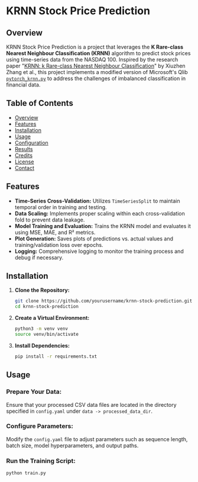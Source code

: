 # KRNN Stock Price Prediction

## Overview

KRNN Stock Price Prediction is a project that leverages the **K Rare-class Nearest Neighbour Classification (KRNN)** algorithm to predict stock prices using time-series data from the NASDAQ 100. Inspired by the research paper "[KRNN: k Rare-class Nearest Neighbour Classification](#)" by Xiuzhen Zhang et al., this project implements a modified version of Microsoft's Qlib [`pytorch_krnn.py`](https://github.com/microsoft/qlib) to address the challenges of imbalanced classification in financial data.

## Table of Contents

- [Overview](#overview)
- [Features](#features)
- [Installation](#installation)
- [Usage](#usage)
- [Configuration](#configuration)
- [Results](#results)
- [Credits](#credits)
- [License](#license)
- [Contact](#contact)

## Features

- **Time-Series Cross-Validation:** Utilizes `TimeSeriesSplit` to maintain temporal order in training and testing.
- **Data Scaling:** Implements proper scaling within each cross-validation fold to prevent data leakage.
- **Model Training and Evaluation:** Trains the KRNN model and evaluates it using MSE, MAE, and R² metrics.
- **Plot Generation:** Saves plots of predictions vs. actual values and training/validation loss over epochs.
- **Logging:** Comprehensive logging to monitor the training process and debug if necessary.

## Installation

1. **Clone the Repository:**

    ```bash
    git clone https://github.com/yourusername/krnn-stock-prediction.git
    cd krnn-stock-prediction
    ```

2. **Create a Virtual Environment:**

    ```bash
    python3 -m venv venv
    source venv/bin/activate
    ```

3. **Install Dependencies:**

    ```bash
    pip install -r requirements.txt
    ```

## Usage

### Prepare Your Data:

Ensure that your processed CSV data files are located in the directory specified in `config.yaml` under `data -> processed_data_dir`.

### Configure Parameters:

Modify the `config.yaml` file to adjust parameters such as sequence length, batch size, model hyperparameters, and output paths.

### Run the Training Script:

```bash
python train.py


